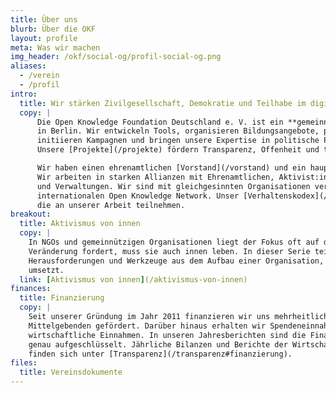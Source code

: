 ```yaml
---
title: Über uns
blurb: Über die OKF
layout: profile
meta: Was wir machen
img_header: /okf/social-og/profil-social-og.png
aliases:
  - /verein
  - /profil
intro:
  title: Wir stärken Zivilgesellschaft, Demokratie und Teilhabe im digitalen Zeitalter.
  copy: |
      Die Open Knowledge Foundation Deutschland e. V. ist ein **gemeinnütziger Verein** mit Sitz 
      in Berlin. Wir entwickeln Tools, organisieren Bildungsangebote, pflegen Communities, 
      initiieren Kampagnen und bringen unsere Expertise in politische Prozesse ein. 
      Unsere [Projekte](/projekte) fördern Transparenz, Offenheit und technologische Souveränität.

      Wir haben einen ehrenamtlichen [Vorstand](/vorstand) und ein hauptamtliches [Team](/team). 
      Wir arbeiten in starken Allianzen mit Ehrenamtlichen, Aktivist:innen, Bildungsinitiativen 
      und Verwaltungen. Wir sind mit gleichgesinnten Organisationen verbunden, unter anderem im 
      internationalen Open Knowledge Network. Unser [Verhaltenskodex](/codeofconduct) gilt für alle, 
      die an unserer Arbeit teilnehmen.
breakout:
  title: Aktivismus von innen
  copy: |
    In NGOs und gemeinnützigen Organisationen liegt der Fokus oft auf der Wirkung nach außen. Doch wer
    Veränderung fordert, muss sie auch innen leben. In dieser Serie teilen wir Erfahrungen,
    Herausforderungen und Werkzeuge aus dem Aufbau einer Organisation, die ihre Werte im Inneren
    umsetzt.
  link: [Aktivismus von innen](/aktivismus-von-innen)
finances:
  title: Finanzierung
  copy: |
    Seit unserer Gründung im Jahr 2011 finanzieren wir uns mehrheitlich über Projekte. Diese werden von wechselnden
    Mittelgebenden gefördert. Darüber hinaus erhalten wir Spendeneinnahmen sowie in geringerem Ausmaß
    wirtschaftliche Einnahmen. In unseren Jahresberichten sind die Finanzen unseres Vereins für jedes Jahr 
    genau aufgeschlüsselt. Jährliche Bilanzen und Berichte der Wirtschaftsprüfung 
    finden sich unter [Transparenz](/transparenz#finanzierung).
files:
  title: Vereinsdokumente
---
```

